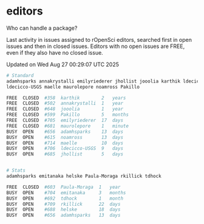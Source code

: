 # editors

Who can handle a package?

Last activity in issues assigned to rOpenSci editors, searched first in open
issues and then in closed issues. Editors with no open issues are FREE, even if
they also have no closed issue.


Updated on Wed Aug 27 00:29:07 UTC 2025

```bash
# Standard
adamhsparks annakrystalli emilyriederer jhollist jooolia karthik ldecicco
ldecicco-USGS maelle maurolepore noamross Pakillo

FREE  CLOSED  #358  karthik        2   years
FREE  CLOSED  #502  annakrystalli  1   year
FREE  CLOSED  #648  jooolia        1   year
FREE  CLOSED  #599  Pakillo        5   months
FREE  CLOSED  #705  emilyriederer  17  days
FREE  CLOSED  #681  maurolepore    1   minute
BUSY  OPEN    #656  adamhsparks    13  days
BUSY  OPEN    #615  noamross       13  days
BUSY  OPEN    #714  maelle         10  days
BUSY  OPEN    #706  ldecicco-USGS  9   days
BUSY  OPEN    #685  jhollist       5   days


# Stats
adamhsparks emitanaka helske Paula-Moraga rkillick tdhock

FREE  CLOSED  #603  Paula-Moraga  1   year
BUSY  OPEN    #704  emitanaka     3   months
BUSY  OPEN    #692  tdhock        1   month
BUSY  OPEN    #709  rkillick      22  days
BUSY  OPEN    #688  helske        18  days
BUSY  OPEN    #656  adamhsparks   13  days
```

